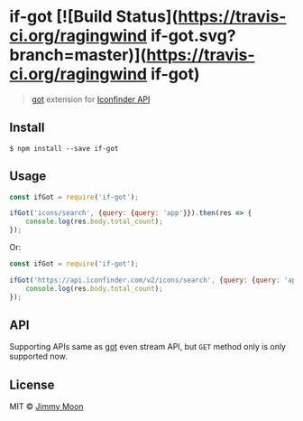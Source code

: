 # if-got [![Build Status](https://travis-ci.org/ragingwind if-got.svg?branch=master)](https://travis-ci.org/ragingwind if-got)

> [got](https://github.com/sindresorhus/got) extension for [Iconfinder API](http://developer.iconfinder.com/)


## Install

```
$ npm install --save if-got
```


## Usage

```js
const ifGot = require('if-got');

ifGot('icons/search', {query: {query: 'app'}}).then(res => {
	console.log(res.body.total_count);
});
```

Or:

```js
const ifGot = require('if-got');

ifGot('https://api.iconfinder.com/v2/icons/search', {query: {query: 'app'}}).then(res => {
	console.log(res.body.total_count);
});
```


## API

Supporting APIs same as [got](https://github.com/sindresorhus/got) even stream API, but `GET` method only is only supported now.

## License

MIT © [Jimmy Moon](http://ragingwind.me)

